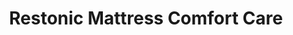 ---
title: "Restonic Mattress Comfort Care"
url: /troy/restonic-mattress-comfort-care/
shop: furniture
---